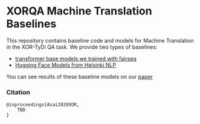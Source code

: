 # XORQA Machine Translation Baselines
This repository contains baseline code and models for Machine Translation in the XOR-TyDi QA task.
We provide two types of baselines: 

* [transformer base models we trained with fairseq](https://github.com/jungokasai/XOR_QA_MTPipeline/tree/master/fairseq_baselines)
* [Hugging Face Models from Helsinki NLP](https://github.com/jungokasai/XOR_QA_MTPipeline/tree/master/huggingface_baselines)

You can see results of these baseline models on our [paper]()

### Citation

```
@inproceedings{Asai2020XOR,
    TBD
}
```

